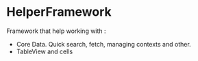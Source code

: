 HelperFramework
==============

Framework that help working with :
 - Core Data. Quick search, fetch, managing contexts and other.
 - TableView and cells